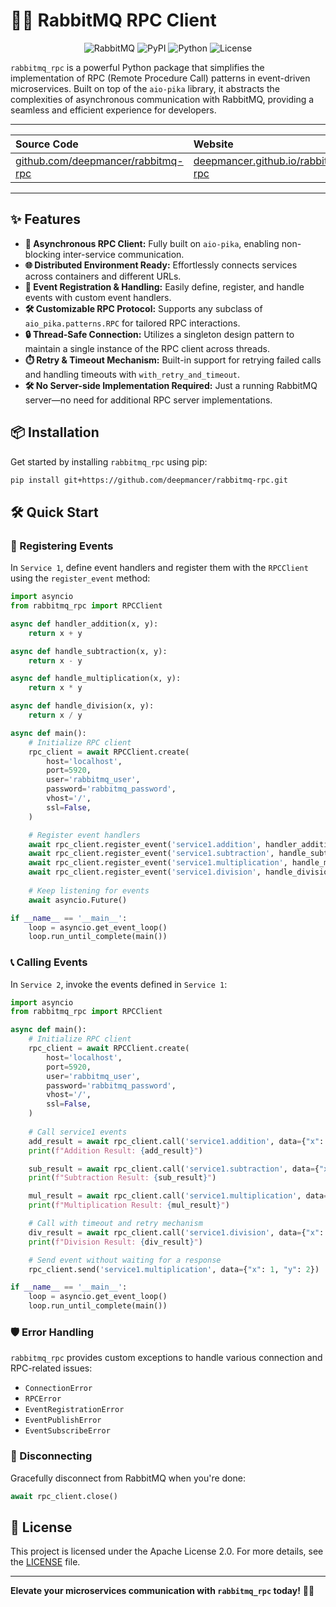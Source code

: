 # 🐇📡 RabbitMQ RPC Client

<p align="center">
    <img src="https://img.shields.io/badge/RabbitMQ-FF6600.svg?style=for-the-badge&logo=RabbitMQ&logoColor=white" alt="RabbitMQ">
    <img src="https://img.shields.io/badge/PyPI-3775A9.svg?style=for-the-badge&logo=PyPI&logoColor=white" alt="PyPI">
    <img src="https://img.shields.io/badge/python-3670A0?style=for-the-badge&logo=python&logoColor=ffdd54" alt="Python">
    <img src="https://img.shields.io/badge/license-Apache%202.0-blue.svg?style=for-the-badge" alt="License">
</p>

`rabbitmq_rpc` is a powerful Python package that simplifies the implementation of RPC (Remote Procedure Call) patterns in event-driven microservices. Built on top of the `aio-pika` library, it abstracts the complexities of asynchronous communication with RabbitMQ, providing a seamless and efficient experience for developers.

---


| **Source Code** | **Website** |
|:-----------------|:------------|
| <a href="https://github.com/deepmancer/rabbitmq-rpc" target="_blank">github.com/deepmancer/rabbitmq-rpc</a> | <a href="https://deepmancer.github.io/rabbitmq-rpc/" target="_blank">deepmancer.github.io/rabbitmq-rpc</a> |

---


## ✨ Features

- **🚀 Asynchronous RPC Client:** Fully built on `aio-pika`, enabling non-blocking inter-service communication.
- **🌐 Distributed Environment Ready:** Effortlessly connects services across containers and different URLs.
- **📜 Event Registration & Handling:** Easily define, register, and handle events with custom event handlers.
- **🛠️ Customizable RPC Protocol:** Supports any subclass of `aio_pika.patterns.RPC` for tailored RPC interactions.
- **🔒 Thread-Safe Connection:** Utilizes a singleton design pattern to maintain a single instance of the RPC client across threads.
- **⏱️ Retry & Timeout Mechanism:** Built-in support for retrying failed calls and handling timeouts with `with_retry_and_timeout`.
- **🛠️ No Server-side Implementation Required:** Just a running RabbitMQ server—no need for additional RPC server implementations.

## 📦 Installation

Get started by installing `rabbitmq_rpc` using pip:

```sh
pip install git+https://github.com/deepmancer/rabbitmq-rpc.git
```

## 🛠️ Quick Start

### 🎯 Registering Events

In `Service 1`, define event handlers and register them with the `RPCClient` using the `register_event` method:

```python
import asyncio
from rabbitmq_rpc import RPCClient

async def handler_addition(x, y):
    return x + y

async def handle_subtraction(x, y):
    return x - y

async def handle_multiplication(x, y):
    return x * y

async def handle_division(x, y):
    return x / y

async def main():
    # Initialize RPC client
    rpc_client = await RPCClient.create(
        host='localhost',
        port=5920,
        user='rabbitmq_user',
        password='rabbitmq_password',
        vhost='/',
        ssl=False,
    )

    # Register event handlers
    await rpc_client.register_event('service1.addition', handler_addition)
    await rpc_client.register_event('service1.subtraction', handle_subtraction)
    await rpc_client.register_event('service1.multiplication', handle_multiplication)
    await rpc_client.register_event('service1.division', handle_division)
    
    # Keep listening for events
    await asyncio.Future()

if __name__ == '__main__':
    loop = asyncio.get_event_loop()
    loop.run_until_complete(main())
```

### 📞 Calling Events

In `Service 2`, invoke the events defined in `Service 1`:

```python
import asyncio
from rabbitmq_rpc import RPCClient

async def main():
    # Initialize RPC client
    rpc_client = await RPCClient.create(
        host='localhost',
        port=5920,
        user='rabbitmq_user',
        password='rabbitmq_password',
        vhost='/',
        ssl=False,
    )
    
    # Call service1 events
    add_result = await rpc_client.call('service1.addition', data={"x": 1, "y": 2})
    print(f"Addition Result: {add_result}")

    sub_result = await rpc_client.call('service1.subtraction', data={"x": 1, "y": 2})
    print(f"Subtraction Result: {sub_result}")

    mul_result = await rpc_client.call('service1.multiplication', data={"x": 1, "y": 2})
    print(f"Multiplication Result: {mul_result}")

    # Call with timeout and retry mechanism
    div_result = await rpc_client.call('service1.division', data={"x": 5, "y": 2}, timeout=10, retry_count=3)
    print(f"Division Result: {div_result}")

    # Send event without waiting for a response
    rpc_client.send('service1.multiplication', data={"x": 1, "y": 2})    

if __name__ == '__main__':
    loop = asyncio.get_event_loop()
    loop.run_until_complete(main())
```

### 🛡️ Error Handling

`rabbitmq_rpc` provides custom exceptions to handle various connection and RPC-related issues:

- `ConnectionError`
- `RPCError`
- `EventRegistrationError`
- `EventPublishError`
- `EventSubscribeError`

### 🔌 Disconnecting

Gracefully disconnect from RabbitMQ when you're done:

```python
await rpc_client.close()
```

## 📄 License

This project is licensed under the Apache License 2.0. For more details, see the [LICENSE](https://github.com/deepmancer/rabbitmq-rpc/blob/main/LICENSE) file.

---

**Elevate your microservices communication with `rabbitmq_rpc` today!** 🐇📡
